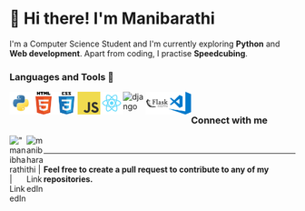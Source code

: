 # 👋 Hi there! I'm Manibarathi
I'm a Computer Science Student and I'm currently exploring **Python** and **Web development**. Apart from coding, I practise **Speedcubing**.  

### Languages and Tools 🔧
<img align="left" alt="Python" width="40px" src="https://raw.githubusercontent.com/github/explore/80688e429a7d4ef2fca1e82350fe8e3517d3494d/topics/python/python.png" />
<img align="left" alt="HTML5" width="40px" src="https://raw.githubusercontent.com/github/explore/80688e429a7d4ef2fca1e82350fe8e3517d3494d/topics/html/html.png" />
<img align="left" alt="CSS3" width="40px" src="https://raw.githubusercontent.com/github/explore/80688e429a7d4ef2fca1e82350fe8e3517d3494d/topics/css/css.png" />
<img align="left" alt="JavaScript" width="40px" src="https://raw.githubusercontent.com/github/explore/80688e429a7d4ef2fca1e82350fe8e3517d3494d/topics/javascript/javascript.png" />
<img align="left" alt="React" width="40px" src="https://raw.githubusercontent.com/github/explore/80688e429a7d4ef2fca1e82350fe8e3517d3494d/topics/react/react.png" />
<img align="left" alt="django" width="40px" src="https://hackr.io/tutorials/learn-django/logo/logo-django?ver=1579862450" />
<img align="left" alt="flask" width="40px" src="https://raw.githubusercontent.com/github/explore/80688e429a7d4ef2fca1e82350fe8e3517d3494d/topics/flask/flask.png" />
<img align="left" alt="Visual Studio Code" width="40px" src="https://raw.githubusercontent.com/github/explore/80688e429a7d4ef2fca1e82350fe8e3517d3494d/topics/visual-studio-code/visual-studio-code.png" />

<br />

### Connect with me
[<img align="left"  src='https://cdn.jsdelivr.net/npm/simple-icons@3.0.1/icons/instagram.svg' alt='"manibharathi | LinkedIn' width="30px">](https://www.instagram.com/manibarathi_s/)
[<img align="left" alt="manibharathi | LinkedIn" width="30px" src="https://cdn.jsdelivr.net/npm/simple-icons@v3/icons/linkedin.svg" />](https://www.linkedin.com/in/mani-bharathi-08/)

<br />

---
  
<!--START_SECTION:activity-->

<!--END_SECTION:activity-->

#### Feel free to create a pull request to contribute to any of my repositories.
